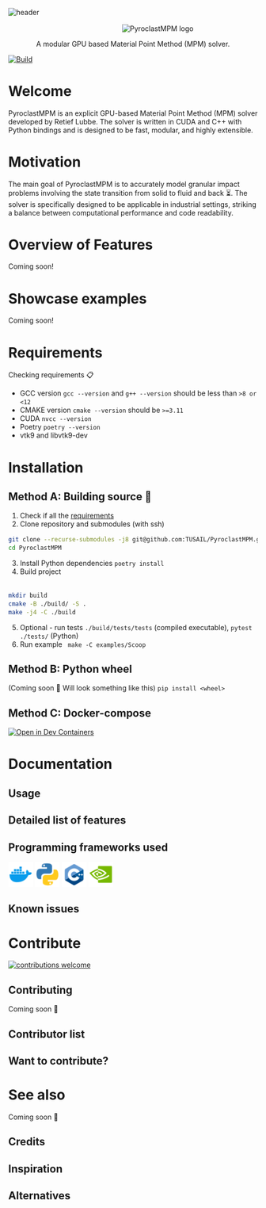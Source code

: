 <!-- trunk-ignore-all(markdownlint/MD029) -->
<!-- trunk-ignore-all(markdownlint/MD041) -->

![header](https://capsule-render.vercel.app/api?type=waving&color=0:EA5455,50:F07B3F,100:FFD460&height=350&section=header&text=PyroclastMPM&fontSize=90&fontColor=2D4059)

<p align="center" style="margin-bottom: 0px !important;  padding-left: 100px">
  <img width="400" src="./doc/scoop_no_boundary.gif" alt="PyroclastMPM logo" align="center">
</p>

<p align="center"> A modular GPU based Material Point Method (MPM) solver. </p>

[![Build](https://github.com/TUSAIL/PyroclastMPM/actions/workflows/ci-build-test.yml/badge.svg)](https://github.com/TUSAIL/PyroclastMPM/actions/workflows/ci-build-test.yml)

# Welcome

PyroclastMPM is an explicit GPU-based Material Point Method (MPM) solver developed by Retief Lubbe. The solver is written in CUDA and C++ with Python bindings and is designed to be fast, modular, and highly extensible.

# Motivation

The main goal of PyroclastMPM is to accurately model granular impact problems involving the state transition from solid to fluid and back ⏳️. The solver is specifically designed to be applicable in industrial settings, striking a balance between computational performance and code readability.

# Overview of Features

Coming soon!

# Showcase examples

Coming soon!

# Requirements

Checking requirements 📋

- GCC version `gcc --version` and `g++ --version` should be less than `>8 or <12`
- CMAKE version `cmake --version` should be `>=3.11`
- CUDA `nvcc --version`
- Poetry `poetry --version`
- vtk9 and libvtk9-dev

# Installation

## Method A: Building source 🔧

1. Check if all the [requirements](#requirements)
2. Clone repository and submodules (with ssh)

```bash
git clone --recurse-submodules -j8 git@github.com:TUSAIL/PyroclastMPM.git
cd PyroclastMPM
```

3. Install Python dependencies `poetry install`
4. Build project

```bash

mkdir build
cmake -B ./build/ -S .
make -j4 -C ./build

```

5. Optional - run tests `./build/tests/tests` (compiled executable), `pytest ./tests/` (Python)
6. Run example ` make -C examples/Scoop`

## Method B: Python wheel

(Coming soon 👀
Will look something like this) `pip install <wheel>`

## Method C: Docker-compose

[![Open in Dev Containers](https://img.shields.io/static/v1?label=Dev%20Containers&message=Open&color=blue&logo=visualstudiocode)](https://vscode.dev/redirect?url=vscode://ms-vscode-remote.remote-containers/cloneInVolume?url=https://github.com/TUSAIL/PyroclastMPM/tree/cpu)

# Documentation

## Usage

## Detailed list of features

## Programming frameworks used

<div style="display:inline">
<a >
  <img height="50" src="./doc/docker.png" />
</a>
<a >
  <img height="50" src="./doc/python.png" />
</a>
<a >
  <img height="50" src="./doc/cpp.png" />
</a>
<a >
  <img height="50" src="./doc/nvidia.png" />
</a>
</div>

## Known issues

<!-- # Recommended citation -->

# Contribute

[![contributions welcome](https://img.shields.io/badge/contributions-welcome-brightgreen.svg?style=flat)](https://github.com/TUSAIL/PyroclastMPM/issues)

## Contributing

Coming soon 👀

## Contributor list

## Want to contribute?

# See also

Coming soon 👀

## Credits

## Inspiration

## Alternatives

<!--
## Implementation
* 1D, 2D, 3D
* C++ / CUDA with
* Python bindings
* Particle volume and surface body fill

## Shape functions
* Linear
* Quadratic
* cubic splines

## Solvers
* Update stress last
* Modified Update Stress Last (in progress)
* Total Lagrangian Material Point Method (MPM) (in progress)
* APIC/MLS (in progress)

## Boundary conditions
* Rigid body level-set (UL)
* DEM-based contacts (TODO)

# Constitutive models
* Linear Elasticity
* Newtonian Fluid
* Local granular rheology  (in progress)
* Non Local granular rheology  (in progress)
* Druger prager  (in progress)

# Prerequisites

Building PyroclastMPM requires the following software installed:

* A C++11-compliant compiler (required)
* CMake `>= 3.22` (required)
* VTK 9 (required)
* CUDA 10> (required)
* Doxygen (optional, documentation building is skipped if missing)* Python `>= 3.8` for building Python bindings

# Installation

The following sequence of commands install PyroclastMPM.
## Python package


# Source file


It assumes that your current working directory is the top-level directory
of the freshly cloned repository:

```

mkdir build
cd build
cmake -DCMAKE_BUILD_TYPE=Release ..
cmake --build .

```

The build process can be customized with the following CMake variables,
which can be set by adding `-D<var>={ON, OFF}` to the `cmake` call:

* `BUILD_TESTING`: Enable building of the test suite (default: `ON`)
* `BUILD_DOCS`: Enable building the documentation (default: `ON`)
* `BUILD_PYTHON`: Enable building the Python bindings (default: `ON`)


If you wish to build and install the project as a Python project without
having access to C++ build artifacts like libraries and executables, you
can do so using `pip` from the root directory:

```

python -m pip install .

```

# Testing PyroclastMPM

When built according to the above explanation (with `-DBUILD_TESTING=ON`),
the C++ test suite of `PyroclastMPM` can be run using
`ctest` from the build directory:

```

cd build
ctest

```

The Python test suite can be run by first `pip`-installing the Python package
and then running `pytest` from the top-level directory:

```

python -m pip install .
pytest

```

# Documentation

PyroclastMPM provides a Sphinx-based documentation, that can
be browsed [online at readthedocs.org](https://pyroclastmpm.readthedocs.io).
To build it locally, first ensure the requirements are installed by running this command from the top-level source directory:

```

pip install -r doc/requirements.txt

```

Then build the sphinx documentation from the top-level build directory:

```

cmake --build . --target sphinx-doc

```

The web documentation can then be browsed by opening `doc/sphinx/index.html` in your browser. -->
